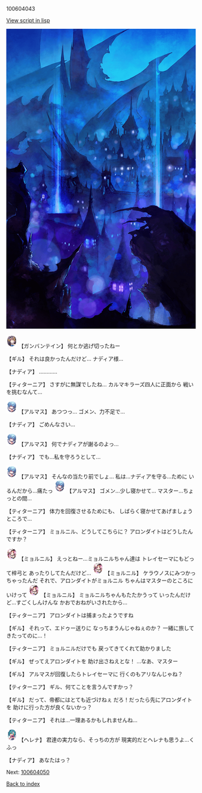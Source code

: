 100604043

[View script in lisp](../scripts/100604043.txt)

![300_devil_night03.png](../images/backgrounds/300_devil_night03.png)

<img src="../images/units/3600211.png" alt="3600211.png" height="34"/>
【ガンバンテイン】
何とか逃げ切ったねー

【ギル】
それは良かったんだけど…
ナディア様…

【ナディア】
…………

【ティターニア】
さすがに無謀でしたね…
カルマキラーズ四人に正面から
戦いを挑むなんて…

<img src="../images/units/3103811.png" alt="3103811.png" height="34"/>
【アルマス】
あつつっ…
ゴメン、力不足で…

【ナディア】
ごめんなさい…

<img src="../images/units/3103811.png" alt="3103811.png" height="34"/>
【アルマス】
何でナディアが謝るのよっ…

【ナディア】
でも…私を守ろうとして…

<img src="../images/units/3103811.png" alt="3103811.png" height="34"/>
【アルマス】
そんなの当たり前でしょ…
私は…ナディアを守る…ために
いるんだから…痛たっ

<img src="../images/units/3103811.png" alt="3103811.png" height="34"/>
【アルマス】
ゴメン…少し寝かせて…
マスター…ちょっとの間…

【ティターニア】
体力を回復させるためにも、
しばらく寝かせてあげましょう
ところで…

【ティターニア】
ミョルニル、どうしてこちらに？
アロンダイトはどうしたんですか？

<img src="../images/units/3200111.png" alt="3200111.png" height="34"/>
【ミョルニル】
えっとねー…ミョルニルちゃん達は
トレイセーマにもどって梓弓と
あったりしてたんだけど…

<img src="../images/units/3200111.png" alt="3200111.png" height="34"/>
【ミョルニル】
ケラウノスにみつかっちゃったんだ
それで、アロンダイトがミョルニル
ちゃんはマスターのところにいけって

<img src="../images/units/3200111.png" alt="3200111.png" height="34"/>
【ミョルニル】
ミョルニルちゃんもたたかうって
いったんだけど…すごくしんけんな
かおでおねがいされたから…

【ティターニア】
アロンダイトは捕まったようですね

【ギル】
それって、エドゥー送りに
なっちまうんじゃねぇのか？
一緒に旅してきたってのに…！

【ティターニア】
ミョルニルだけでも
戻ってきてくれて助かりました

【ギル】
ぜってえアロンダイトを
助け出さねえとな！
…なあ、マスター

【ギル】
アルマスが回復したらトレイセーマに
行くのもアリなんじゃね？

【ティターニア】
ギル、何てことを言うんですかっ？

【ギル】
だって、帝都にはとても近づけねぇ
だろ！だったら先にアロンダイトを
助けに行った方が良くないかっ？

【ティターニア】
それは…一理あるかもしれませんね…

<img src="../images/units/3302811.png" alt="3302811.png" height="34"/>
【ヘレナ】
君達の実力なら、そっちの方が
現実的だとヘレナも思うよ…くふっ

【ナディア】
あなたはっ？


Next: [100604050](100604050.md)

[Back to index](index.md)
